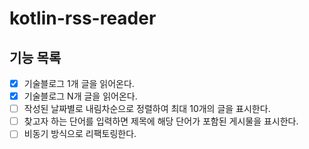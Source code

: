 # kotlin-rss-reader

## 기능 목록
- [x] 기술블로그 1개 글을 읽어온다.
- [x] 기술블로그 N개 글을 읽어온다.
- [ ] 작성된 날짜별로 내림차순으로 정렬하여 최대 10개의 글을 표시한다.
- [ ] 찾고자 하는 단어를 입력하면 제목에 해당 단어가 포함된 게시물을 표시한다.
- [ ] 비동기 방식으로 리팩토링한다.